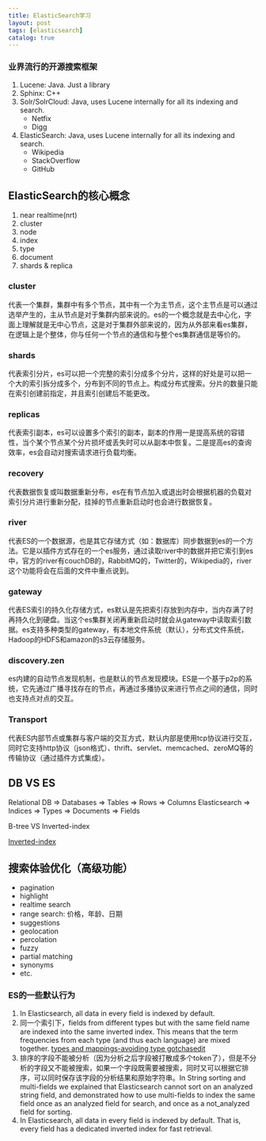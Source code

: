 ```yaml
---
title: ElasticSearch学习
layout: post
tags: [elasticsearch]
catalog: true
---
```


### 业界流行的开源搜索框架

1. Lucene: Java. Just a library
2. Sphinx: C++
3. Solr/SolrCloud: Java, uses Lucene internally for all its indexing and search.
	* Netfix
	* Digg
4. ElasticSearch: Java, uses Lucene internally for all its indexing and search.
	* Wikipedia
	* StackOverflow
	* GitHub


ElasticSearch的核心概念
-----------------------

1. near realtime(nrt)
2. cluster
3. node
4. index
5. type
6. document
7. shards & replica


### cluster 

代表一个集群，集群中有多个节点，其中有一个为主节点，这个主节点是可以通过选举产生的，主从节点是对于集群内部来说的。es的一个概念就是去中心化，字面上理解就是无中心节点，这是对于集群外部来说的，因为从外部来看es集群，在逻辑上是个整体，你与任何一个节点的通信和与整个es集群通信是等价的。 

### shards 

代表索引分片，es可以把一个完整的索引分成多个分片，这样的好处是可以把一个大的索引拆分成多个，分布到不同的节点上。构成分布式搜索。分片的数量只能在索引创建前指定，并且索引创建后不能更改。 

### replicas 

代表索引副本，es可以设置多个索引的副本，副本的作用一是提高系统的容错性，当个某个节点某个分片损坏或丢失时可以从副本中恢复。二是提高es的查询效率，es会自动对搜索请求进行负载均衡。 

### recovery 

代表数据恢复或叫数据重新分布，es在有节点加入或退出时会根据机器的负载对索引分片进行重新分配，挂掉的节点重新启动时也会进行数据恢复。 
### river 

代表ES的一个数据源，也是其它存储方式（如：数据库）同步数据到es的一个方法。它是以插件方式存在的一个es服务，通过读取river中的数据并把它索引到es中，官方的river有couchDB的，RabbitMQ的，Twitter的，Wikipedia的，river这个功能将会在后面的文件中重点说到。 

### gateway 

代表ES索引的持久化存储方式，es默认是先把索引存放到内存中，当内存满了时再持久化到硬盘。当这个es集群关闭再重新启动时就会从gateway中读取索引数据。es支持多种类型的gateway，有本地文件系统（默认），分布式文件系统，Hadoop的HDFS和amazon的s3云存储服务。 

### discovery.zen 

es内建的自动节点发现机制，也是默认的节点发现模块。ES是一个基于p2p的系统，它先通过广播寻找存在的节点，再通过多播协议来进行节点之间的通信，同时也支持点对点的交互。 

### Transport 

代表ES内部节点或集群与客户端的交互方式，默认内部是使用tcp协议进行交互，同时它支持http协议（json格式）、thrift、servlet、memcached、zeroMQ等的传输协议（通过插件方式集成）。

DB VS ES
--------

Relational DB  => Databases => Tables => Rows      => Columns
Elasticsearch  => Indices   => Types  => Documents => Fields

B-tree VS Inverted-index

[Inverted-index](http://www.elasticsearch.org/guide/en/elasticsearch/guide/current/inverted-index.html)


搜索体验优化（高级功能）
-----------------------

* pagination
* highlight
* realtime search
* range search: 价格，年龄、日期
* suggestions
* geolocation
* percolation
* fuzzy
* partial matching
* synonyms
* etc.

### ES的一些默认行为

1. In Elasticsearch, all data in every field is indexed by default.
2. 同一个索引下，fields from different types but with the same field name are indexed into the same inverted index. This means that the term frequencies from each type (and thus each language) are mixed together. [types and mappings-avoiding type gotchasedit](http://www.elasticsearch.org/guide/en/elasticsearch/guide/current/mapping.html#_avoiding_type_gotchas)
3. 排序的字段不能被分析（因为分析之后字段被打散成多个token了），但是不分析的字段又不能被搜索，如果一个字段既需要被搜索，同时又可以根据它排序，可以同时保存该字段的分析结果和原始字符串。In String sorting and multi-fields we explained that Elasticsearch cannot sort on an analyzed string field, and demonstrated how to use multi-fields to index the same field once as an analyzed field for search, and once as a not_analyzed field for sorting.
4. In Elasticsearch, all data in every field is indexed by default. That is, every field has a dedicated inverted index for fast retrieval. 


